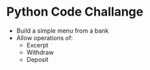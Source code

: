 # Python Code Challange

- Build a simple menu from a bank
- Allow operations of:
    - Excerpt
    - Withdraw
    - Deposit
